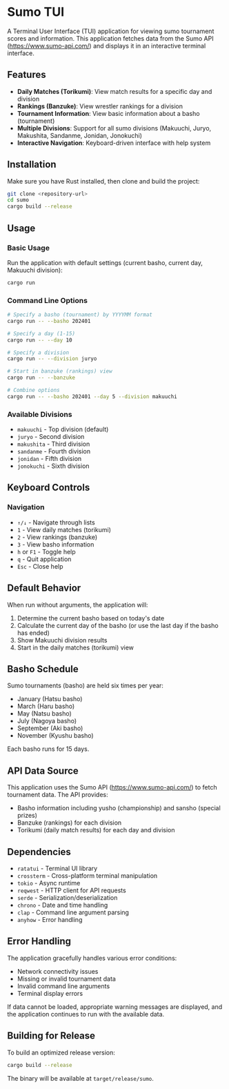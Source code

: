 # Sumo TUI

A Terminal User Interface (TUI) application for viewing sumo tournament scores and information. This application fetches data from the Sumo API (https://www.sumo-api.com/) and displays it in an interactive terminal interface.

## Features

- **Daily Matches (Torikumi)**: View match results for a specific day and division
- **Rankings (Banzuke)**: View wrestler rankings for a division
- **Tournament Information**: View basic information about a basho (tournament)
- **Multiple Divisions**: Support for all sumo divisions (Makuuchi, Juryo, Makushita, Sandanme, Jonidan, Jonokuchi)
- **Interactive Navigation**: Keyboard-driven interface with help system

## Installation

Make sure you have Rust installed, then clone and build the project:

```bash
git clone <repository-url>
cd sumo
cargo build --release
```

## Usage

### Basic Usage

Run the application with default settings (current basho, current day, Makuuchi division):

```bash
cargo run
```

### Command Line Options

```bash
# Specify a basho (tournament) by YYYYMM format
cargo run -- --basho 202401

# Specify a day (1-15)
cargo run -- --day 10

# Specify a division
cargo run -- --division juryo

# Start in banzuke (rankings) view
cargo run -- --banzuke

# Combine options
cargo run -- --basho 202401 --day 5 --division makuuchi
```

### Available Divisions

- `makuuchi` - Top division (default)
- `juryo` - Second division
- `makushita` - Third division
- `sandanme` - Fourth division
- `jonidan` - Fifth division
- `jonokuchi` - Sixth division

## Keyboard Controls

### Navigation
- `↑/↓` - Navigate through lists
- `1` - View daily matches (torikumi)
- `2` - View rankings (banzuke)
- `3` - View basho information
- `h` or `F1` - Toggle help
- `q` - Quit application
- `Esc` - Close help

## Default Behavior

When run without arguments, the application will:
1. Determine the current basho based on today's date
2. Calculate the current day of the basho (or use the last day if the basho has ended)
3. Show Makuuchi division results
4. Start in the daily matches (torikumi) view

## Basho Schedule

Sumo tournaments (basho) are held six times per year:
- January (Hatsu basho)
- March (Haru basho)
- May (Natsu basho)
- July (Nagoya basho)
- September (Aki basho)
- November (Kyushu basho)

Each basho runs for 15 days.

## API Data Source

This application uses the Sumo API (https://www.sumo-api.com/) to fetch tournament data. The API provides:
- Basho information including yusho (championship) and sansho (special prizes)
- Banzuke (rankings) for each division
- Torikumi (daily match results) for each day and division

## Dependencies

- `ratatui` - Terminal UI library
- `crossterm` - Cross-platform terminal manipulation
- `tokio` - Async runtime
- `reqwest` - HTTP client for API requests
- `serde` - Serialization/deserialization
- `chrono` - Date and time handling
- `clap` - Command line argument parsing
- `anyhow` - Error handling

## Error Handling

The application gracefully handles various error conditions:
- Network connectivity issues
- Missing or invalid tournament data
- Invalid command line arguments
- Terminal display errors

If data cannot be loaded, appropriate warning messages are displayed, and the application continues to run with the available data.

## Building for Release

To build an optimized release version:

```bash
cargo build --release
```

The binary will be available at `target/release/sumo`.
